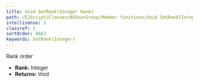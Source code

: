 ```yaml
---
title: Void SetRank(Integer Rank)
path: /EJScript/Classes/NSUserGroup/Member functions/Void SetRank(Integer p_0)
intellisense: 1
classref: 1
sortOrder: 8663
keywords: SetRank(Integer)
---
```



Rank order



* **Rank:** Integer
* **Returns:** Void


